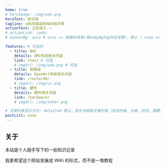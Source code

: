 ```yaml
---
home: true
# heroImage: /img/web.png
heroText: 知识库
tagline: x86软路由和NAS知识库
actionText: 立刻进入 →
# actionLink: /web/
# bannerBg: auto # auto => 网格纹背景(有bodyBgImg时无背景)，默认 | none => 无 | '大图地址' | background: 自定义背景样式       提示：如发现文本颜色不适应你的背景时可以到palette.styl修改$bannerTextColor变量

features: # 可选的
  - title: NAS
    details: OMV系统相关内容
    link: /nas/ # 可选
    # imgUrl: /img/web.png # 可选
  - title: 软路由
    details: OpenWrt系统相关内容
    link: /router86/
    # imgUrl: /img/ui.png
  - title: 硬件
    details: 硬件相关内容
    link: /hardware/
    # imgUrl: /img/other.png

# 文章列表显示方式: detailed 默认，显示详细版文章列表（包括作者、分类、标签、摘要、分页等）| simple => 显示简约版文章列表（仅标题和日期）| none 不显示文章列表
postList: none
---
```


## 关于

本站是个人随手写下的一些知识记录

我更希望这个网站发展成 WiKi 的形式，而不是一堆教程
